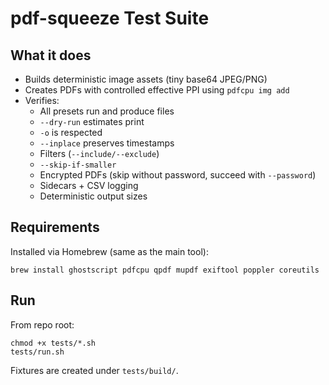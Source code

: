 # pdf-squeeze Test Suite

## What it does
- Builds deterministic image assets (tiny base64 JPEG/PNG)
- Creates PDFs with controlled effective PPI using `pdfcpu img add`
- Verifies:
  - All presets run and produce files
  - `--dry-run` estimates print
  - `-o` is respected
  - `--inplace` preserves timestamps
  - Filters (`--include/--exclude`)
  - `--skip-if-smaller`
  - Encrypted PDFs (skip without password, succeed with `--password`)
  - Sidecars + CSV logging
  - Deterministic output sizes

## Requirements
Installed via Homebrew (same as the main tool):

`brew install ghostscript pdfcpu qpdf mupdf exiftool poppler coreutils`

## Run
From repo root:

```
chmod +x tests/*.sh
tests/run.sh
```

Fixtures are created under `tests/build/`.
	
